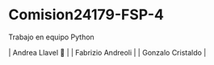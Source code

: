 # Comision24179-FSP-4
Trabajo en equipo Python

| Andrea Llavel 👋 |
| Fabrizio Andreoli |
| Gonzalo Cristaldo |